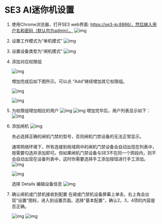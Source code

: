 # SE3 AI迷你机设置

1. 使用Chrome浏览器，打开SE3 web界面: [https://se3-ip:8886/，然后输入用户名和密码（默认均为admin）。](https://se3-ip:8886/，然后输入用户名和密码（默认均为admin）。) ![img](../../../.gitbook/assets/image2019-2-28_15-51-13.png)
2. 设置工作模式为“单机模式” ![img](../../../.gitbook/assets/image2019-2-28_19-30-18.png)
3. 设置设备类型为“闸机模式” ![img](../../../.gitbook/assets/image2019-2-28_19-31-37.png)
4. 添加对应权限组

   ![img](../../../.gitbook/assets/image2019-2-28_16-9-59.png)

   增加完成后如下图所示。可以点 “Add”继续增加其它权限组。

   ![img](../../../.gitbook/assets/image2019-2-28_16-17-32.png)

   ![img](../../../.gitbook/assets/image2019-2-28_16-11-21.png)

5. 为权限组增加相应的用户 ![img](../../../.gitbook/assets/image2019-2-28_16-12-24.png) ![img](../../../.gitbook/assets/image2019-2-28_16-23-3.png) 增加完毕后，用户列表显示如下： ![img](../../../.gitbook/assets/image2019-2-28_16-26-35.png)
6. 添加闸机 ![img](../../../.gitbook/assets/image2019-2-28_19-35-44.png)

   务必选择正确的闸机门禁的型号，否则闸机门禁设备的无法正常显示。

   通常网络环境下，所有连接到局域网中的闸机门禁设备会自动出现在列表中，按需要勾选并添加即可。但如果闸机门禁设备与SE3不在同一个网段内，则不会自动出现在设备列表中，这时你需要选择手工添加按钮进行手工添加。 ![img](../../../.gitbook/assets/image2019-2-28_19-45-42.png)

   ![img](../../../.gitbook/assets/image2019-2-28_19-49-34.png)

   选择 Details 编辑设备信息 ![img](../../../.gitbook/assets/image2019-2-28_19-46-49.png)

7. 确认闸机或门禁机接收到配置 在阃或门禁机设备屏幕上单击，右上角会出现“设置”图标，进入到设置页面。选择“基本配置”，确认2，3，4项的内容是否正确。

   ![img](../../../.gitbook/assets/image2019-2-28_20-10-16.png) ![img](../../../.gitbook/assets/image2019-2-28_20-15-30.png)

